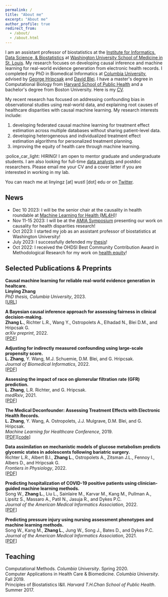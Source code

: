 ```yaml
---
permalink: /
title: "About me"
excerpt: "About me"
author_profile: true
redirect_from: 
  - /about/
  - /about.html
---
```

I am an assistant professor of biostatistics at the [Institute for Informatics, Data Science, & Biostatistics](https://i2db.wustl.edu) at [Washington University School of Medicine in St. Louis](https://medicine.wustl.edu). My research focuses on developing causal inference and machine learning for real-world evidence generation from electronic health records. I completed my PhD in Biomedical Informatics at [Columbia University](https://www.dbmi.columbia.edu), advised by [George Hripcsak](http://people.dbmi.columbia.edu/hripcsak/) and [David Blei](http://www.cs.columbia.edu/~blei/). I have a master's degree in Computational Biology from [Harvard School of Public Health](https://www.hsph.harvard.edu) and a bachelor's degree from Boston University. Here is my [CV](https://linyingzhang.com/files/CV_linyingzhang.pdf).

My recent research has focused on addressing confounding bias in observational studies using real-world data, and explaining root causes of healthcare disparities with causal machine learning. My research interests include: 
1. developing federated causal machine learning for treatment effect estimation across multiple databases without sharing patient-level data.
2. developing heterogeneous and individualized treatment effect estimation algorithms for personalized treatment planning.
3. improving the equity of health care through machine learning.

:police_car_light: HIRING! I am open to mentor graduate and undergraduate students. I am also looking for full-time [data analysts](https://wustl.wd1.myworkdayjobs.com/en-US/External/details/Senior-Statistical-Data-Analyst---Biostatistics_JR78752?q=informatics) and postdoc researchers. Please email me your CV and a cover letter if you are interested in working in my lab.

You can reach me at linyingz [at] wustl [dot] edu or on [Twitter](https://twitter.com/Z_Linying). 

News
------
* Dec 10 2023: I will be the senior chair at the causality in health roundable at [Machine Learning for Health (ML4H)](https://ml4h.cc/2023/index.html)! 
* Nov 11-15 2023: I will be at the [AMIA Symposium](https://amia.org/education-events/amia-2023-annual-symposium) presenting our work on causality for health disparities research!<br>
* Oct 2023: I started my job as an assistant professor of biostatistics at Washington University! <br>
* July 2023: I successfully defended my [thesis](https://doi.org/10.7916/9mj1-z342)! <br>
* Oct 2022: I received the OHDSI Best Community Contribution Award in Methodological Research for my work on [health equity](https://www.ohdsi.org/2022showcase-117/)! <br>


Selected Publications & Preprints
------
**Causal machine learning for reliable real-world evidence generation in healtcare.**<br>
**Linying Zhang**<br>
*PhD thesis, Columbia University*, 2023. <br>
[[URL](https://doi.org/10.7916/9mj1-z342)]

**A Bayesian causal inference approach for assessing fairness in clinical decision-making.**<br> 
**Zhang L.**, Richter L.R., Wang Y., Ostropolets A., Elhadad N., Blei D.M., and Hripcsak G.<br>
*arXiv preprint*, 2022.<br>
[[PDF](https://linyingzhang.com/files/Zhang2022_principalFairness_arXiv.pdf)]

**Adjusting for indirectly measured confounding using large-scale propensity score.**<br>
**L. Zhang**, Y. Wang, M.J. Schuemie, D.M. Blei, and G. Hripcsak.<br>
*Journal of Biomedical Informatics*, 2022.  
[[PDF](https://reader.elsevier.com/reader/sd/pii/S153204642200209X?token=7D24E23865F71461F9B7FCD6D57A28A565FB3CCADA6D4BB9715DA469C4C051F2C48896E9AC9AD7E7083F7A1CAA54B8F3&originRegion=us-east-1&originCreation=20221105155752)]

**Assessing the impact of race on glomerular filtration rate (GFR) prediction.**<br>
**L. Zhang**, L.R. Richter, and G. Hripcsak.<br>
*medRxiv*, 2021.  
[[PDF](https://www.medrxiv.org/content/medrxiv/early/2021/10/26/2021.10.26.21265423.full.pdf)]

**The Medical Deconfounder: Assessing Treatment Effects with Electronic Health Records.**<br>
**L. Zhang**, Y. Wang, A. Ostropolets, J.J. Mulgrave, D.M. Blei, and G. Hripcsak.<br>
*Machine Learning for Healthcare Conference*, 2019.  
[[PDF](http://proceedings.mlr.press/v106/zhang19a/zhang19a.pdf)][[code](https://github.com/zhangly811/Medical_deconfounder_simulation)]

**Data assimilation on mechanistic models of glucose metabolism predicts glycemic states in adolescents following bariatric surgery.**<br>
Richter L.R., Albert B.I., **Zhang L.**, Ostropolets A., Zitsman J.L., Fennoy I., Albers D., and Hripcsak G.<br>
*Frontiers in Physiology*, 2022.<br>
[[PDF](https://www.frontiersin.org/articles/10.3389/fphys.2022.923704/full)]

**Predicting hospitalization of COVID-19 positive patients using clinician-guided machine learning methods.**<br>
Song W., **Zhang L.**, Liu L., Sainlaire M., Karvar M., Kang M., Pullman A., Lipsitz S., Massaro A., Patil N., Jasuja R., and Dykes P.C. <br>
*Journal of the American Medical Informatics Association*, 2022.<br>
[[PDF](https://www.ncbi.nlm.nih.gov/pmc/articles/PMC9129151/pdf/ocac083.pdf)]


**Predicting pressure injury using nursing assessment phenotypes and machine learning methods.**<br>
Song W., Kang M., **Zhang L.**, Jung W., Song J., Bates D., and Dykes P.C. <br>
*Journal of the American Medical Informatics Association*, 2021.<br>
[[PDF](https://linyingzhang.com/files/Song2021.pdf)]



Teaching
------
Computational Methods. *Columbia University*. Spring 2020.<br>
Computer Applications in Health Care & Biomedicine. *Columbia University*. Fall 2019.<br>
Principles of Biostatistics I&II. *Harvard T.H.Chan School of Public Health*. Summer 2017.
